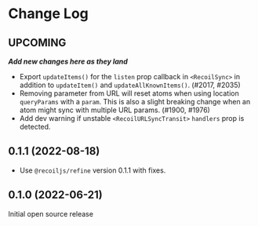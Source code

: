 # Change Log

## UPCOMING
**_Add new changes here as they land_**

- Export `updateItems()` for the `listen` prop callback in `<RecoilSync>` in addition to `updateItem()` and `updateAllKnownItems()`. (#2017, #2035)
- Removing parameter from URL will reset atoms when using location `queryParams` with a `param`.  This is also a slight breaking change when an atom might sync with multiple URL params. (#1900, #1976)
- Add dev warning if unstable `<RecoilURLSyncTransit>` `handlers` prop is detected.

## 0.1.1 (2022-08-18)

- Use `@recoiljs/refine` version 0.1.1 with fixes.

## 0.1.0 (2022-06-21)

Initial open source release
